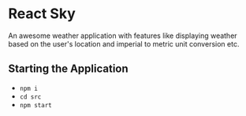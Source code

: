 # React Sky
An awesome weather application with features like displaying weather based on the user's location and imperial to metric unit conversion etc.

## Starting the Application 
- `npm i`
- `cd src`
- `npm start`

